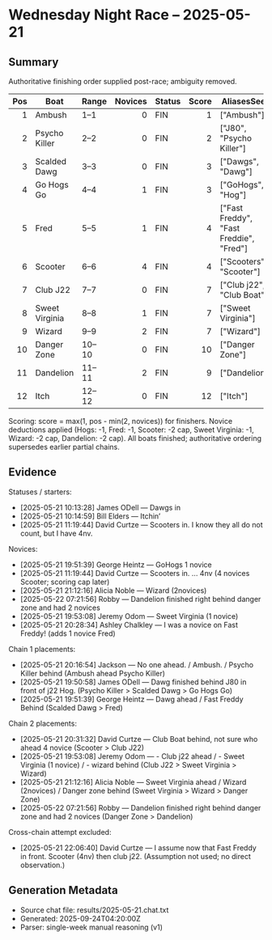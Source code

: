 # Wednesday Night Race – 2025-05-21

<!-- markdownlint-disable MD013 -->

## Summary

Authoritative finishing order supplied post-race; ambiguity removed.

| Pos | Boat | Range | Novices | Status | Score | AliasesSeen |
|---:|---|---|---:|---|---:|---|
| 1 | Ambush | 1–1 | 0 | FIN | 1 | ["Ambush"] |
| 2 | Psycho Killer | 2–2 | 0 | FIN | 2 | ["J80", "Psycho Killer"] |
| 3 | Scalded Dawg | 3–3 | 0 | FIN | 3 | ["Dawgs", "Dawg"] |
| 4 | Go Hogs Go | 4–4 | 1 | FIN | 3 | ["GoHogs", "Hog"] |
| 5 | Fred | 5–5 | 1 | FIN | 4 | ["Fast Freddy", "Fast Freddie", "Fred"] |
| 6 | Scooter | 6–6 | 4 | FIN | 4 | ["Scooters", "Scooter"] |
| 7 | Club J22 | 7–7 | 0 | FIN | 7 | ["Club j22", "Club Boat"] |
| 8 | Sweet Virginia | 8–8 | 1 | FIN | 7 | ["Sweet Virginia"] |
| 9 | Wizard | 9–9 | 2 | FIN | 7 | ["Wizard"] |
| 10 | Danger Zone | 10–10 | 0 | FIN | 10 | ["Danger Zone"] |
| 11 | Dandelion | 11–11 | 2 | FIN | 9 | ["Dandelion"] |
| 12 | Itch | 12–12 | 0 | FIN | 12 | ["Itch"] |

Scoring: score = max(1, pos - min(2, novices)) for finishers. Novice deductions applied (Hogs: -1, Fred: -1, Scooter: -2 cap, Sweet Virginia: -1, Wizard: -2 cap, Dandelion: -2 cap). All boats finished; authoritative ordering supersedes earlier partial chains.

## Evidence

Statuses / starters:

- [2025-05-21 10:13:28] James ODell — Dawgs in
- [2025-05-21 10:14:59] Bill Elders — Itchin’
- [2025-05-21 11:19:44] David Curtze — Scooters in. I know they all do not count, but I have 4nv.

Novices:

- [2025-05-21 19:51:39] George Heintz — GoHogs 1 novice
- [2025-05-21 11:19:44] David Curtze — Scooters in. ... 4nv (4 novices Scooter; scoring cap later)
- [2025-05-21 21:12:16] Alicia Noble — Wizard (2novices)
- [2025-05-22 07:21:56] Robby — Dandelion finished right behind danger zone and had 2 novices
- [2025-05-21 19:53:08] Jeremy Odom — Sweet Virginia (1 novice)
- [2025-05-21 20:28:34] Ashley Chalkley — I was a novice on Fast Freddy! (adds 1 novice Fred)

Chain 1 placements:

- [2025-05-21 20:16:54] Jackson — No one ahead. / Ambush. / Psycho Killer behind (Ambush ahead Psycho Killer)
- [2025-05-21 19:50:58] James ODell — Dawg finished behind J80 in front of j22 Hog. (Psycho Killer > Scalded Dawg > Go Hogs Go)
- [2025-05-21 19:51:39] George Heintz — Dawg ahead / Fast Freddy Behind (Scalded Dawg > Fred)

Chain 2 placements:

- [2025-05-21 20:31:32] David Curtze — Club Boat behind, not sure who ahead 4 novice (Scooter > Club J22)
- [2025-05-21 19:53:08] Jeremy Odom — - Club j22 ahead / - Sweet Virginia (1 novice) / - wizard behind (Club J22 > Sweet Virginia > Wizard)
- [2025-05-21 21:12:16] Alicia Noble — Sweet Virginia ahead / Wizard (2novices) / Danger zone behind (Sweet Virginia > Wizard > Danger Zone)
- [2025-05-22 07:21:56] Robby — Dandelion finished right behind danger zone and had 2 novices (Danger Zone > Dandelion)

Cross-chain attempt excluded:

- [2025-05-21 22:06:40] David Curtze — I assume now that Fast Freddy in front. Scooter (4nv) then club j22. (Assumption not used; no direct observation.)

## Generation Metadata

- Source chat file: results/2025-05-21.chat.txt
- Generated: 2025-09-24T04:20:00Z
- Parser: single-week manual reasoning (v1)

<!-- markdownlint-enable MD013 -->
